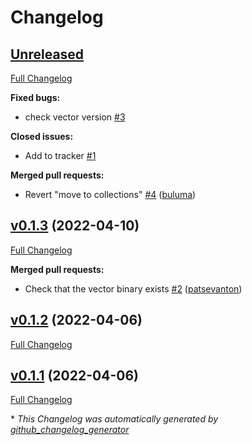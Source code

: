 # Changelog

## [Unreleased](https://github.com/buluma/ansible-role-vector/tree/HEAD)

[Full Changelog](https://github.com/buluma/ansible-role-vector/compare/v0.1.3...HEAD)

**Fixed bugs:**

- check vector version [\#3](https://github.com/buluma/ansible-role-vector/issues/3)

**Closed issues:**

- Add to tracker [\#1](https://github.com/buluma/ansible-role-vector/issues/1)

**Merged pull requests:**

- Revert "move to collections" [\#4](https://github.com/buluma/ansible-role-vector/pull/4) ([buluma](https://github.com/buluma))

## [v0.1.3](https://github.com/buluma/ansible-role-vector/tree/v0.1.3) (2022-04-10)

[Full Changelog](https://github.com/buluma/ansible-role-vector/compare/v0.1.2...v0.1.3)

**Merged pull requests:**

- Check that the vector binary exists [\#2](https://github.com/buluma/ansible-role-vector/pull/2) ([patsevanton](https://github.com/patsevanton))

## [v0.1.2](https://github.com/buluma/ansible-role-vector/tree/v0.1.2) (2022-04-06)

[Full Changelog](https://github.com/buluma/ansible-role-vector/compare/v0.1.1...v0.1.2)

## [v0.1.1](https://github.com/buluma/ansible-role-vector/tree/v0.1.1) (2022-04-06)

[Full Changelog](https://github.com/buluma/ansible-role-vector/compare/bfbdd6b3bdb18884a6e8ab126d6feba9bc7812b0...v0.1.1)



\* *This Changelog was automatically generated by [github_changelog_generator](https://github.com/github-changelog-generator/github-changelog-generator)*
